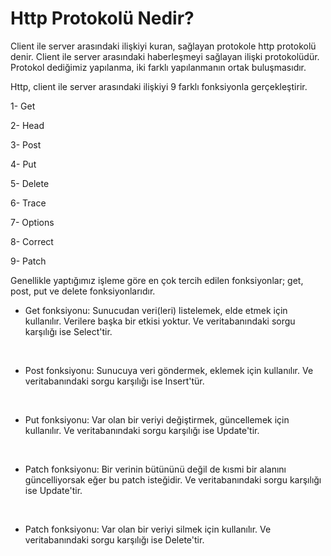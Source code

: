 # Http Protokolü Nedir?
<p>
Client ile server arasındaki ilişkiyi kuran, sağlayan protokole http protokolü denir. Client ile server arasındaki haberleşmeyi sağlayan ilişki protokolüdür. Protokol dediğimiz yapılanma, iki farklı yapılanmanın ortak buluşmasıdır.
</p>
<p>
Http, client ile server arasındaki ilişkiyi 9 farklı fonksiyonla gerçekleştirir.
</p>
<p>1- Get</p>
<p>2- Head</p>
<p>3- Post</p>
<p>4- Put</p>
<p>5- Delete</p>
<p>6- Trace</p>
<p>7- Options</p>
<p>8- Correct</p>
<p>9- Patch</p>
<p>
Genellikle yaptığımız işleme göre en çok tercih edilen fonksiyonlar; get, post, put ve delete fonksiyonlarıdır.
</p>

* Get fonksiyonu: Sunucudan veri(leri) listelemek, elde etmek için kullanılır. Verilere başka bir etkisi yoktur. Ve veritabanındaki sorgu karşılığı ise Select'tir.
<br>

* Post fonksiyonu: Sunucuya veri göndermek, eklemek için kullanılır. Ve veritabanındaki sorgu karşılığı ise Insert'tür.
<br>

* Put fonksiyonu: Var olan bir veriyi değiştirmek, güncellemek için kullanılır. Ve veritabanındaki sorgu karşılığı ise Update'tir.
<br>

* Patch fonksiyonu: Bir verinin bütününü değil de kısmi bir alanını güncelliyorsak eğer bu patch isteğidir. Ve veritabanındaki sorgu karşılığı ise Update'tir.
<br>

* Patch fonksiyonu: Var olan bir veriyi silmek için kullanılır. Ve veritabanındaki sorgu karşılığı ise Delete'tir.
<br>
